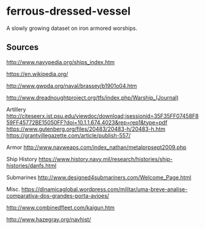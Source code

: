 # ferrous-dressed-vessel

A slowly growing dataset on iron armored worships.

## Sources

http://www.navypedia.org/ships_index.htm

https://en.wikipedia.org/

http://www.gwpda.org/naval/brassey/b1901o04.htm

http://www.dreadnoughtproject.org/tfs/index.php/Warship_(Journal)

Artillery
http://citeseerx.ist.psu.edu/viewdoc/download;jsessionid=35F35FF07458F859FF45772BE15050FF?doi=10.1.1.674.4023&rep=rep1&type=pdf
https://www.gutenberg.org/files/20483/20483-h/20483-h.htm
https://grantvillegazette.com/article/publish-557/

Armor
http://www.navweaps.com/index_nathan/metalprpsept2009.php

Ship History
https://www.history.navy.mil/research/histories/ship-histories/danfs.html

Submarines
http://www.designed4submariners.com/Welcome_Page.html

Misc.
https://dinamicaglobal.wordpress.com/militar/uma-breve-analise-comparativa-dos-grandes-porta-avioes/

http://www.combinedfleet.com/kaigun.htm

http://www.hazegray.org/navhist/